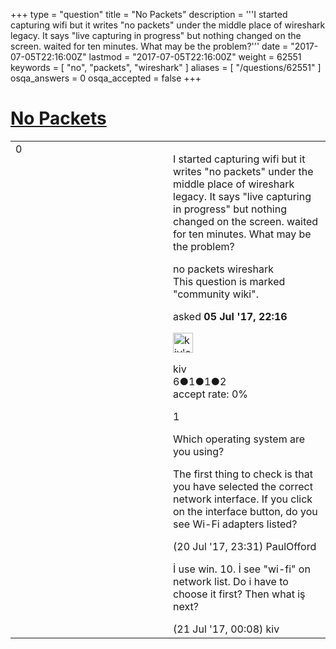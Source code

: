 +++
type = "question"
title = "No Packets"
description = '''I started capturing wifi but it writes &quot;no packets&quot; under the middle place of wireshark legacy. It says &quot;live capturing in progress&quot; but nothing changed on the screen. waited for ten minutes. What may be the problem?'''
date = "2017-07-05T22:16:00Z"
lastmod = "2017-07-05T22:16:00Z"
weight = 62551
keywords = [ "no", "packets", "wireshark" ]
aliases = [ "/questions/62551" ]
osqa_answers = 0
osqa_accepted = false
+++

<div class="headNormal">

# [No Packets](/questions/62551/no-packets)

</div>

<div id="main-body">

<div id="askform">

<table id="question-table" style="width:100%;"><colgroup><col style="width: 50%" /><col style="width: 50%" /></colgroup><tbody><tr class="odd"><td style="width: 30px; vertical-align: top"><div class="vote-buttons"><div id="post-62551-score" class="post-score" title="current number of votes">0</div><div id="favorite-count" class="favorite-count"></div></div></td><td><div id="item-right"><div class="question-body"><p>I started capturing wifi but it writes "no packets" under the middle place of wireshark legacy. It says "live capturing in progress" but nothing changed on the screen. waited for ten minutes. What may be the problem?</p></div><div id="question-tags" class="tags-container tags">no packets wireshark</div><div id="question-controls" class="post-controls"><div class="community-wiki">This question is marked "community wiki".</div></div><div class="post-update-info-container"><div class="post-update-info post-update-info-user"><p>asked <strong>05 Jul '17, 22:16</strong></p><img src="https://secure.gravatar.com/avatar/68ba7039979a2b654686056117957167?s=32&amp;d=identicon&amp;r=g" class="gravatar" width="32" height="32" alt="kiv&#39;s gravatar image" /><p>kiv<br />
<span class="score" title="6 reputation points">6</span><span title="1 badges"><span class="badge1">●</span><span class="badgecount">1</span></span><span title="1 badges"><span class="silver">●</span><span class="badgecount">1</span></span><span title="2 badges"><span class="bronze">●</span><span class="badgecount">2</span></span><br />
<span class="accept_rate" title="Rate of the user&#39;s accepted answers">accept rate:</span> <span title="kiv has no accepted answers">0%</span></p></div></div><div id="comments-container-62551" class="comments-container"><span id="62948"></span><div id="comment-62948" class="comment"><div id="post-62948-score" class="comment-score">1</div><div class="comment-text"><p>Which operating system are you using?</p><p>The first thing to check is that you have selected the correct network interface. If you click on the interface button, do you see Wi-Fi adapters listed?</p></div><div id="comment-62948-info" class="comment-info"><span class="comment-age">(20 Jul '17, 23:31)</span> PaulOfford</div></div><span id="62949"></span><div id="comment-62949" class="comment"><div id="post-62949-score" class="comment-score"></div><div class="comment-text"><p>İ use win. 10. İ see "wi-fi" on network list. Do i have to choose it first? Then what iş next?</p></div><div id="comment-62949-info" class="comment-info"><span class="comment-age">(21 Jul '17, 00:08)</span> kiv</div></div></div><div id="comment-tools-62551" class="comment-tools"></div><div class="clear"></div><div id="comment-62551-form-container" class="comment-form-container"></div><div class="clear"></div></div></td></tr></tbody></table>

</div>

</div>

